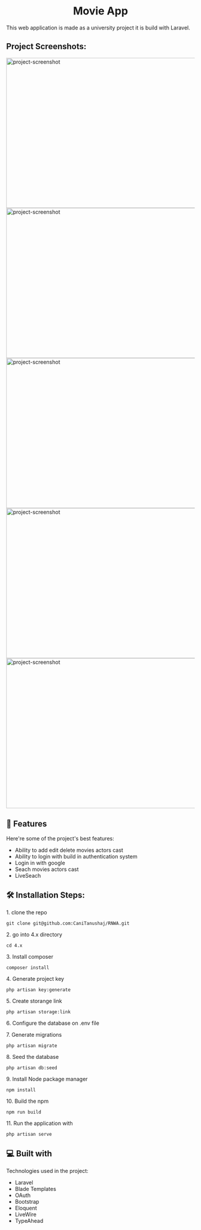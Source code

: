 <h1 align="center" id="title">Movie App</h1>

<p id="description">This web application is made as a university project it is build with Laravel.</p>

<h2>Project Screenshots:</h2>

<img src="/home/hasan/Projects/Laravel/RNWA/createmovie.png" alt="project-screenshot" width="640" height="400/">

<img src="/home/hasan/Projects/Laravel/RNWA/Screenshot from 2023-11-18 13-02-51.png" alt="project-screenshot" width="640" height="400/">

<img src="/home/hasan/Projects/Laravel/RNWA/Screenshot from 2023-11-18 13-03-29.png" alt="project-screenshot" width="640" height="400/">

<img src="/home/hasan/Projects/Laravel/RNWA/Screenshot from 2023-11-18 13-04-11.png" alt="project-screenshot" width="640" height="400/">

<img src="/home/hasan/Projects/Laravel/RNWA/Screenshot from 2023-11-18 13-12-23.png" alt="project-screenshot" width="640" height="400/">

  
  
<h2>🧐 Features</h2>

Here're some of the project's best features:

*   Ability to add edit delete movies actors cast
*   Ability to login with build in authentication system
*   Login in with google
*   Seach movies actors cast
*   LiveSeach

<h2>🛠️ Installation Steps:</h2>

<p>1. clone the repo</p>

```
git clone git@github.com:CaniTanushaj/RNWA.git
```

<p>2. go into 4.x directory</p>

```
cd 4.x
```

<p>3. Install composer</p>

```
composer install
```

<p>4. Generate project key</p>

```
php artisan key:generate
```

<p>5. Create storange link</p>

```
php artisan storage:link
```

<p>6. Configure the database on .env file</p>

<p>7. Generate migrations</p>

```
php artisan migrate
```

<p>8. Seed the database</p>

```
php artisan db:seed
```

<p>9. Install Node package manager</p>

```
npm install
```

<p>10. Build the npm</p>

```
npm run build
```

<p>11. Run the application with</p>

```
php artisan serve
```

  
  
<h2>💻 Built with</h2>

Technologies used in the project:

*   Laravel
*   Blade Templates
*   OAuth
*   Bootstrap
*   Eloquent
*   LiveWire
*   TypeAhead